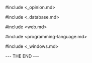 #include <_opinion.md>

#include <_database.md>

#include <web.md>

#include <programming-language.md>

#include <_windows.md>

--- THE END ---
